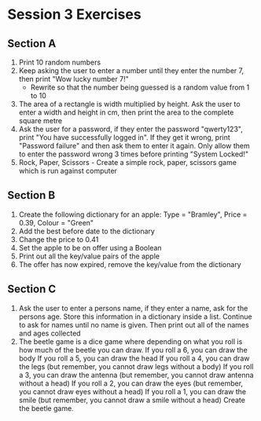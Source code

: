 # Session 3 Exercises
## Section A
1. Print 10 random numbers
2. Keep asking the user to enter a number until they enter the number 7, then print "Wow lucky number 7!"
    - Rewrite so that the number being guessed is a random value from 1 to 10
3. The area of a rectangle is width multiplied by height. Ask the user to enter a width and height in cm, then print the area to the complete square metre
4. Ask the user for a password, if they enter the password "qwerty123", print "You have successfully logged in". If they get it wrong, print "Password failure" and then ask them to enter it again. Only allow them to enter the password wrong 3 times before printing "System Locked!"
5. Rock, Paper, Scissors - Create a simple rock, paper, scissors game which is run against computer


## Section B
1. Create the following dictionary for an apple: Type = "Bramley", Price = 0.39, Colour = "Green"
2. Add the best before date to the dictionary
3. Change the price to 0.41
4. Set the apple to be on offer using a Boolean
5. Print out all the key/value pairs of the apple
6. The offer has now expired, remove the key/value from the dictionary

## Section C
1. Ask the user to enter a persons name, if they enter a name, ask for the persons age. Store this information in a dictionary inside a list. Continue to ask for names until no name is given. Then print out all of the names and ages collected
2. The beetle game is a dice game where depending on what you roll is how much of the beetle you can draw.
If you roll a 6, you can draw the body
If you roll a 5, you can draw the head
If you roll a 4, you can draw the legs (but remember, you cannot draw legs without a body)
If you roll a 3, you can draw the antenna (but remember, you cannot draw antenna without a head)
If you roll a 2, you can draw the eyes (but remember, you cannot draw eyes without a head)
If you roll a 1, you can draw the smile (but remember, you cannot draw a smile without a head)
Create the beetle game.

